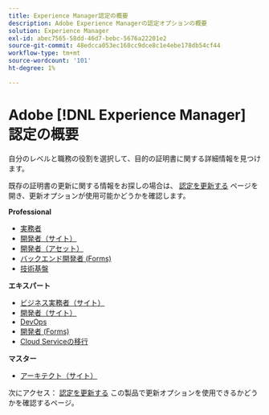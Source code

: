 ```yaml
---
title: Experience Manager認定の概要
description: Adobe Experience Managerの認定オプションの概要
solution: Experience Manager
exl-id: abec7565-58dd-46d7-bebc-5676a22201e2
source-git-commit: 48edcca053ec160cc9dce8c1e4ebe178db54cf44
workflow-type: tm+mt
source-wordcount: '101'
ht-degree: 1%

---
```


# Adobe [!DNL Experience Manager] 認定の概要

自分のレベルと職務の役割を選択して、目的の証明書に関する詳細情報を見つけます。

既存の証明書の更新に関する情報をお探しの場合は、 [認定を更新する](/help/certifications/renew.md) ページを開き、更新オプションが使用可能かどうかを確認します。

**Professional**

* [実務者](/help/certifications/aem/aem-p-business.md) <!--AD0-E126-->
* [開発者（サイト）](/help/certifications/aem/aem-sites-p-developer.md) <!--AD0-E123-->
* [開発者（アセット）](/help/certifications/aem/aem-assets-p-developer.md) <!--AD0-E129-->
* [バックエンド開発者 (Forms)](/help/certifications/aem/aem-forms-p-bedeveloper.md) <!--AD0-E127-->
* [技術基盤](/help/certifications/aem/aem-p-foundations.md) <!--AD0-E132-->

**エキスパート**

* [ビジネス実務者（サイト）](/help/certifications/aem/aem-sites-e-business.md) <!--AD0-E121-->
* [開発者（サイト）](/help/certifications/aem/aem-sites-e-developer.md) <!--AD0-E134-->
* [DevOps](/help/certifications/aem/aem-devops-e-engineer.md) <!--AD0-E124-->
* [開発者 (Forms)](/help/certifications/aem/aem-forms-e-developer.md) <!--AD0-E125-->
* [Cloud Serviceの移行](/help/certifications/aem/aem-cs-e-migration.md) <!--AD0-E136-->

**マスター**

* [アーキテクト（サイト）](/help/certifications/aem/aem-sites-m-architect.md) <!--AD0-E117-->

次にアクセス： [認定を更新する](/help/certifications/renew.md) この製品で更新オプションを使用できるかどうかを確認するページ。